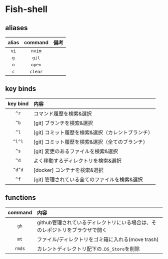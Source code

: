 # Fish-shell

## aliases

|alias|command|備考|
|:-:|:-:|:-|
|`vi`|`nvim`||
|`g`|`git`||
|`o`|`open`||
|`c`|`clear`||


## key binds

|key bind|内容|
|:-:|:-|
|`^r`|コマンド履歴を検索&選択|
|`^b`|[git] ブランチを検索&選択|
|`^l`|[git] コミット履歴を検索&選択（カレントブランチ）|
|`^l^l`|[git] コミット履歴を検索&選択（全てのブランチ）|
|`^s`|[git] 変更のあるファイルを検索&選択|
|`^d`|よく移動するディレクトリを検索&選択|
|`^d^d`|[docker] コンテナを検索&選択| 
|`^f`|[git] 管理されている全てのファイルを検索&選択|


## functions

|command|内容|
|:-:|:-|
|`gh`|github管理されているディレクトリにいる場合は、そのレポジトリをブラウザで開く|
|`mt`|ファイル/ディレクトリをゴミ箱に入れる(move trash)|
|`rmds`|カレントディレクトリ配下の`.DS_Store`を削除|


